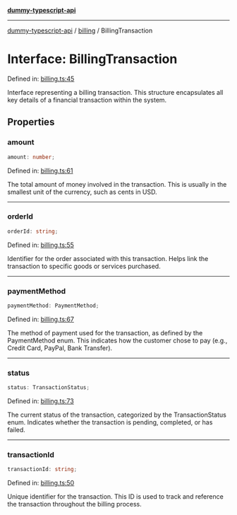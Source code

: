[**dummy-typescript-api**](../../README.md)

***

[dummy-typescript-api](../../README.md) / [billing](../README.md) / BillingTransaction

# Interface: BillingTransaction

Defined in: [billing.ts:45](https://github.com/typedoc2md/dummy-typescript-api/blob/main/src/billing.ts#L45)

Interface representing a billing transaction.
This structure encapsulates all key details of a financial transaction within the system.

## Properties

### amount

```ts
amount: number;
```

Defined in: [billing.ts:61](https://github.com/typedoc2md/dummy-typescript-api/blob/main/src/billing.ts#L61)

The total amount of money involved in the transaction. This is usually in the smallest unit of the currency,
such as cents in USD.

***

### orderId

```ts
orderId: string;
```

Defined in: [billing.ts:55](https://github.com/typedoc2md/dummy-typescript-api/blob/main/src/billing.ts#L55)

Identifier for the order associated with this transaction. Helps link the transaction to specific goods or services purchased.

***

### paymentMethod

```ts
paymentMethod: PaymentMethod;
```

Defined in: [billing.ts:67](https://github.com/typedoc2md/dummy-typescript-api/blob/main/src/billing.ts#L67)

The method of payment used for the transaction, as defined by the PaymentMethod enum.
This indicates how the customer chose to pay (e.g., Credit Card, PayPal, Bank Transfer).

***

### status

```ts
status: TransactionStatus;
```

Defined in: [billing.ts:73](https://github.com/typedoc2md/dummy-typescript-api/blob/main/src/billing.ts#L73)

The current status of the transaction, categorized by the TransactionStatus enum. Indicates whether the
transaction is pending, completed, or has failed.

***

### transactionId

```ts
transactionId: string;
```

Defined in: [billing.ts:50](https://github.com/typedoc2md/dummy-typescript-api/blob/main/src/billing.ts#L50)

Unique identifier for the transaction. This ID is used to track and reference the transaction
throughout the billing process.
